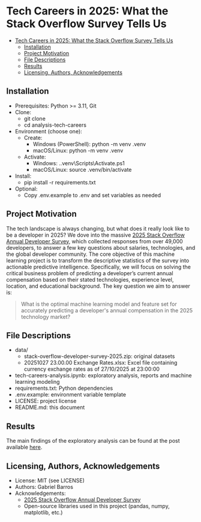 # Tech Careers in 2025: What the Stack Overflow Survey Tells Us

- [Tech Careers in 2025: What the Stack Overflow Survey Tells Us](#tech-careers-in-2025-what-the-stack-overflow-survey-tells-us)
  - [Installation](#installation)
  - [Project Motivation](#project-motivation)
  - [File Descriptions](#file-descriptions)
  - [Results](#results)
  - [Licensing, Authors, Acknowledgements](#licensing-authors-acknowledgements)


## Installation<a name="installation"></a>
- Prerequisites: Python >= 3.11, Git
- Clone:
  - git clone <repo-url>
  - cd analysis-tech-careers
- Environment (choose one):
  - Create:
    - Windows (PowerShell): python -m venv .venv
    - macOS/Linux: python -m venv .venv
  - Activate:
    - Windows: .\.venv\Scripts\Activate.ps1
    - macOS/Linux: source .venv/bin/activate
- Install:
  - pip install -r requirements.txt
- Optional:
  - Copy .env.example to .env and set variables as needed

## Project Motivation<a name="motivation"></a>
The tech landscape is always changing, but what does it really look like to be a developer in 2025? We dove into the massive [2025 Stack Overflow Annual Developer Survey](https://survey.stackoverflow.co), which collected responses from over 49,000 developers, to answer a few key questions about salaries, technologies, and the global developer community.
The core objective of this machine learning project is to transform the descriptive statistics of the survey into actionable predictive intelligence. Specifically, we will focus on solving the critical business problem of predicting a developer’s current annual compensation based on their stated technologies, experience level, location, and educational background. The key question we aim to answer is: 
> What is the optimal machine learning model and feature set for accurately predicting a developer's annual compensation in the 2025 technology market?


## File Descriptions<a name="files"></a>
- data/
  - stack-overflow-developer-survey-2025.zip: original datasets
  - 20251027 23.00.00 Exchange Rates.xlsx: Excel file containing currency exchange rates as of 27/10/2025 at 23:00:00
- tech-careers-analysis.ipynb: exploratory analysis, reports and machine learning modeling
- requirements.txt: Python dependencies
- .env.example: environment variable template
- LICENSE: project license
- README.md: this document


## Results<a name="results"></a>
The main findings of the exploratory analysis can be found at the post available [here](https://medium.com/@gabriel.barcante/tech-careers-in-2025-what-the-stack-overflow-survey-tells-us-b6b919da3495).


## Licensing, Authors, Acknowledgements<a name="licensing"></a>
- License: MIT (see LICENSE)
- Authors: Gabriel Barros
- Acknowledgements:
  - [2025 Stack Overflow Annual Developer Survey](https://survey.stackoverflow.co)
  - Open-source libraries used in this project (pandas, numpy, matplotlib, etc.)

